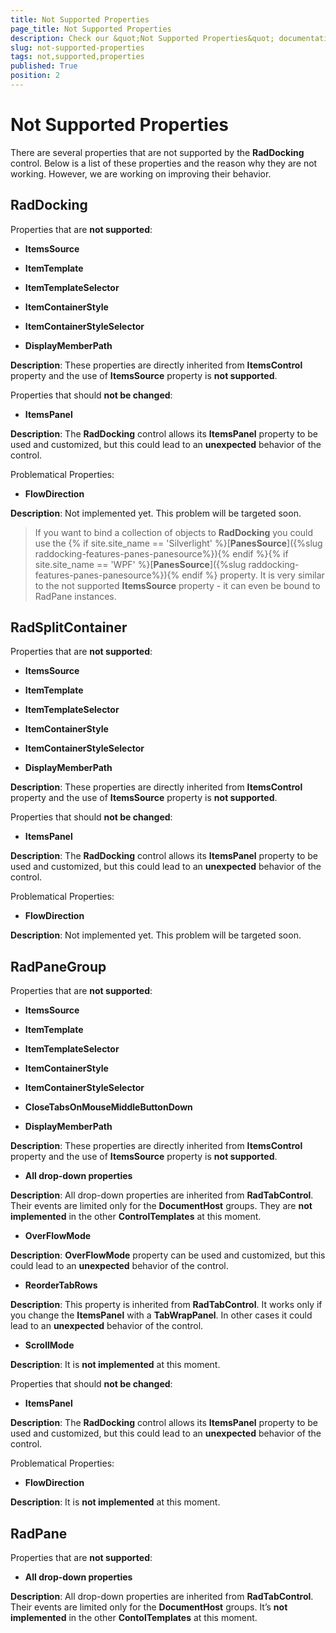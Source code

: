 ```yaml
---
title: Not Supported Properties
page_title: Not Supported Properties
description: Check our &quot;Not Supported Properties&quot; documentation article for the RadDocking {{ site.framework_name }} control.
slug: not-supported-properties
tags: not,supported,properties
published: True
position: 2
---
```


# Not Supported Properties

There are several properties that are not supported by the __RadDocking__ control. Below is a list of these properties and the reason why they are not working. However, we are working on improving their behavior. 

## RadDocking

Properties that are __not supported__:

* __ItemsSource__

* __ItemTemplate__

* __ItemTemplateSelector__

* __ItemContainerStyle__

* __ItemContainerStyleSelector__

* __DisplayMemberPath__

__Description__: These properties are directly inherited from __ItemsControl__ property and the use of __ItemsSource__ property is __not supported__.

Properties that should __not be changed__:

* __ItemsPanel__

__Description__: The __RadDocking__ control allows its __ItemsPanel__ property to be used and customized, but this could lead to an __unexpected__ behavior of the control.

Problematical Properties:

* __FlowDirection__

__Description__: Not implemented yet. This problem will be targeted soon.

> If you want to bind a collection of objects to __RadDocking__ you could use the {% if site.site_name == 'Silverlight' %}[__PanesSource__]({%slug raddocking-features-panes-panesource%}){% endif %}{% if site.site_name == 'WPF' %}[__PanesSource__]({%slug raddocking-features-panes-panesource%}){% endif %} property. It is very similar to the not supported __ItemsSource__ property - it can even be bound to RadPane instances.

## RadSplitContainer

Properties that are __not supported__:

* __ItemsSource__

* __ItemTemplate__

* __ItemTemplateSelector__

* __ItemContainerStyle__

* __ItemContainerStyleSelector__

* __DisplayMemberPath__

__Description__: These properties are directly inherited from __ItemsControl__ property and the use of __ItemsSource__ property is __not supported__.

Properties that should __not be changed__:

* __ItemsPanel__

__Description__: The __RadDocking__ control allows its __ItemsPanel__ property to be used and customized, but this could lead to an __unexpected__ behavior of the control.

Problematical Properties:

* __FlowDirection__

__Description__: Not implemented yet. This problem will be targeted soon.

## RadPaneGroup

Properties that are __not supported__:

* __ItemsSource__

* __ItemTemplate__

* __ItemTemplateSelector__

* __ItemContainerStyle__

* __ItemContainerStyleSelector__

* __CloseTabsOnMouseMiddleButtonDown__

* __DisplayMemberPath__

__Description__: These properties are directly inherited from __ItemsControl__ property and the use of __ItemsSource__ property is __not supported__.

* __All drop-down properties__

__Description__: All drop-down properties are inherited from __RadTabControl__. Their events are limited only for the __DocumentHost__ groups. They are __not implemented__ in the other __ControlTemplates__ at this moment.

* __OverFlowMode__

__Description__: __OverFlowMode__ property can be used and customized, but this could lead to an __unexpected__ behavior of the control.

* __ReorderTabRows__

__Description__: This property is inherited from __RadTabControl__. It works only if you change the __ItemsPanel__ with a __TabWrapPanel__. In other cases it could lead to an __unexpected__ behavior of the control.

* __ScrollMode__

__Description__: It is __not implemented__ at this moment.

Properties that should __not be changed__:

* __ItemsPanel__

__Description__: The __RadDocking__ control allows its __ItemsPanel__ property to be used and customized, but this could lead to an __unexpected__ behavior of the control.

Problematical Properties:

* __FlowDirection__

__Description__: It is __not implemented__ at this moment.

## RadPane

Properties that are __not supported__:

* __All drop-down properties__

__Description__: All drop-down properties are inherited from __RadTabControl__. Their events are limited only for the __DocumentHost__ groups. It’s __not implemented__ in the other __ContolTemplates__ at this moment.

